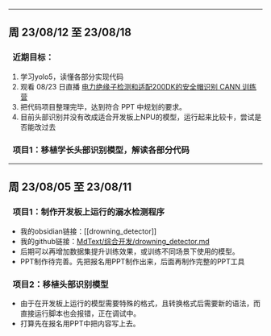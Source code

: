 ------
## 周 23/08/12 至 23/08/18

### &ensp;近期目标：
1. 学习yolo5，读懂各部分实现代码
2. 观看 08/23 日直播 [电力绝缘子检测和适配200DK的安全帽识别 CANN 训练营](https://www.hiascend.com/zh/developer/canncamp?id=live)
3. 把代码项目整理完毕，达到符合 PPT 中规划的要求。
4. 目前头部识别并没有改成适合开发板上NPU的模型，运行起来比较卡，尝试是否能改过去
### &ensp;项目1：移植学长头部识别模型，解读各部分代码
------
## 周 23/08/05 至 23/08/11

### &ensp;项目1：制作开发板上运行的溺水检测程序

- 我的obsidian链接：[[drowning_detector]]
- 我的github链接：[MdText/综合开发/drowning_detector.md](https://github.com/GeraldIAD/MdText/blob/576edbc4f0fe3ac551f7f869caee883bbe09f681/%E7%BB%BC%E5%90%88%E5%BC%80%E5%8F%91/drowning_detector.md)
- 后期可以再增加数据集提升训练效果，或训练不同场景下使用的模型。
- PPT制作待完善。先把报名用PPT制作出来，后面再制作完整的PPT工具

### &ensp;项目2：移植头部识别模型

- 由于在开发板上运行的模型需要特殊的格式，且转换格式后需要新的语法，而直接运行脚本也会报错，正在调试中。
- 打算先在报名用PPT中把内容写上去。